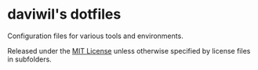 daviwil's dotfiles
==================

Configuration files for various tools and environments.

Released under the [MIT License](./LICENSE) unless otherwise specified by license files in subfolders.